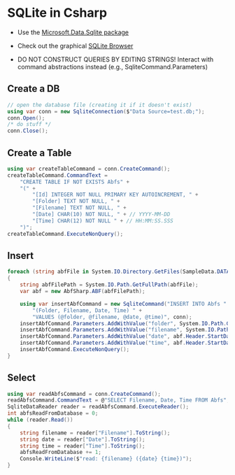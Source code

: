 # SQLite in Csharp

* Use the [Microsoft.Data.Sqlite package](https://docs.microsoft.com/en-us/dotnet/standard/data/sqlite/?tabs=netcore-cli)

* Check out the graphical [SQLite Browser](https://sqlitebrowser.org/)

* DO NOT CONSTRUCT QUERIES BY EDITING STRINGS! Interact with command abstractions instead (e.g., SqliteCommand.Parameters)

## Create a DB

```cs
// open the database file (creating it if it doesn't exist)
using var conn = new SqliteConnection($"Data Source=test.db;");
conn.Open();
/* do stuff */
conn.Close();
```

## Create a Table
```cs
using var createTableCommand = conn.CreateCommand();
createTableCommand.CommandText =
    "CREATE TABLE IF NOT EXISTS Abfs" +
    "(" +
        "[Id] INTEGER NOT NULL PRIMARY KEY AUTOINCREMENT, " +
        "[Folder] TEXT NOT NULL, " +
        "[Filename] TEXT NOT NULL, " +
        "[Date] CHAR(10) NOT NULL, " + // YYYY-MM-DD
        "[Time] CHAR(12) NOT NULL " + // HH:MM:SS.SSS
    ")";
createTableCommand.ExecuteNonQuery();
```

## Insert
```cs
foreach (string abfFile in System.IO.Directory.GetFiles(SampleData.DATA_FOLDER, "*.abf"))
{
    string abfFilePath = System.IO.Path.GetFullPath(abfFile);
    var abf = new AbfSharp.ABF(abfFilePath);

    using var insertAbfCommand = new SqliteCommand("INSERT INTO Abfs " +
        "(Folder, Filename, Date, Time) " +
        "VALUES (@folder, @filename, @date, @time)", conn);
    insertAbfCommand.Parameters.AddWithValue("folder", System.IO.Path.GetDirectoryName(abf.Path));
    insertAbfCommand.Parameters.AddWithValue("filename", System.IO.Path.GetFileName(abf.Path));
    insertAbfCommand.Parameters.AddWithValue("date", abf.Header.StartDateTime.ToString("yyyy-MM-dd"));
    insertAbfCommand.Parameters.AddWithValue("time", abf.Header.StartDateTime.ToString("HH:mm:ss.fff"));
    insertAbfCommand.ExecuteNonQuery();
}
```

## Select
```cs
using var readAbfsCommand = conn.CreateCommand();
readAbfsCommand.CommandText = @"SELECT Filename, Date, Time FROM Abfs";
SqliteDataReader reader = readAbfsCommand.ExecuteReader();
int abfsReadFromDatabase = 0;
while (reader.Read())
{
    string filename = reader["Filename"].ToString();
    string date = reader["Date"].ToString();
    string time = reader["Time"].ToString();
    abfsReadFromDatabase += 1;
    Console.WriteLine($"read: {filename} ({date} {time})");
}
```
